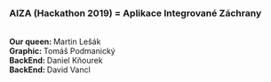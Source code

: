 <h3><b>AIZA (Hackathon 2019)</b> = Aplikace Integrované Záchrany</h3> <br>
<b>Our queen: </b> Martin Lešák <br>
<b>Graphic: </b> Tomáš Podmanický <br>
<b>BackEnd: </b> Daniel Kňourek <br>
<b>BackEnd: </b> David Vancl
